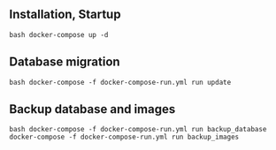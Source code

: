 
## Installation, Startup

``bash
docker-compose up -d
``

## Database migration

``bash
docker-compose -f docker-compose-run.yml run update
``

## Backup database and images

``bash
docker-compose -f docker-compose-run.yml run backup_database
docker-compose -f docker-compose-run.yml run backup_images
``
